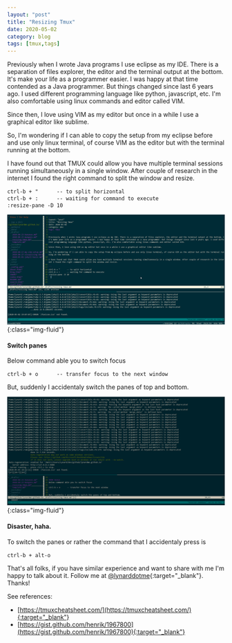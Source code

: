 ```yaml
---
layout: "post"
title: "Resizing Tmux"
date: 2020-05-02
category: blog
tags: [tmux,tags]
---
```

Previously when I wrote Java programs I use eclipse as my IDE. There is a separation of files explorer, the editor and the terminal output at the bottom. It's make your life as a programmer easier. I was happy at that time contended as a Java programmer. But things changed since last 6 years ago. I used different programming language like python, javascript, etc. I'm also comfortable using linux commands and editor called VIM. 

Since then, I love using VIM as my editor but once in a while I use a graphical editor like sublime. 

So, I'm wondering if I can able to copy the setup from my eclipse before and use only linux terminal, of course VIM as the editor but with the terminal running at the bottom. 

I have found out that TMUX could allow you have multiple terminal sessions running simultaneously in a single window. After couple of research in the internet I found the right command to split the window and resize. 

```
ctrl-b + "      -- to split horizontal
ctrl-b + :      -- waiting for command to execute
:resize-pane -D 10
```
![](/assets/images/resize-tmux.png){:class="img-fluid"} 

#### Switch panes
Below command able you to switch focus
```
ctrl-b + o      -- transfer focus to the next window
```

But, suddenly I accidentaly switch the panes of top and bottom. 

![](/assets/images/switch-panes-tmux.png){:class="img-fluid"} 

#### Disaster, haha.

To switch the panes or rather the command that I accidentaly press is 
```
ctrl-b + alt-o
```

That's all folks, if you have similar experience and want to share with me I'm happy to talk about it. Follow me at [@lynarddotme](https://twitter.com/lynarddotme){:target="_blank"}. Thanks!

See references:
- [https://tmuxcheatsheet.com/](https://tmuxcheatsheet.com/){:target="_blank"} 
- [https://gist.github.com/henrik/1967800](https://gist.github.com/henrik/1967800){:target="_blank"}

